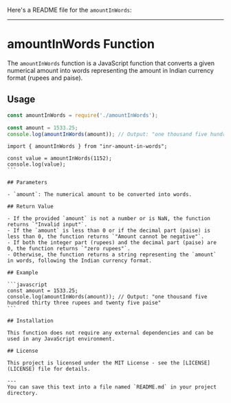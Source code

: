 Here's a README file for the `amountInWords`:

---

# amountInWords Function

The `amountInWords` function is a JavaScript function that converts a given numerical amount into words representing the amount in Indian currency format (rupees and paise).

## Usage

```javascript
const amountInWords = require('./amountInWords');

const amount = 1533.25;
console.log(amountInWords(amount)); // Output: "one thousand five hundred thirty three rupees and twenty five paise"
```

````React
import { amountInWords } from "inr-amount-in-words";

const value = amountInWords(1152);
console.log(value);
```

## Parameters

- `amount`: The numerical amount to be converted into words.

## Return Value

- If the provided `amount` is not a number or is NaN, the function returns `"Invalid input"`.
- If the `amount` is less than 0 or if the decimal part (paise) is less than 0, the function returns `"Amount cannot be negative"`.
- If both the integer part (rupees) and the decimal part (paise) are 0, the function returns `"zero rupees"`.
- Otherwise, the function returns a string representing the `amount` in words, following the Indian currency format.

## Example

```javascript
const amount = 1533.25;
console.log(amountInWords(amount)); // Output: "one thousand five hundred thirty three rupees and twenty five paise"
```

## Installation

This function does not require any external dependencies and can be used in any JavaScript environment.

## License

This project is licensed under the MIT License - see the [LICENSE](LICENSE) file for details.

---
You can save this text into a file named `README.md` in your project directory.
